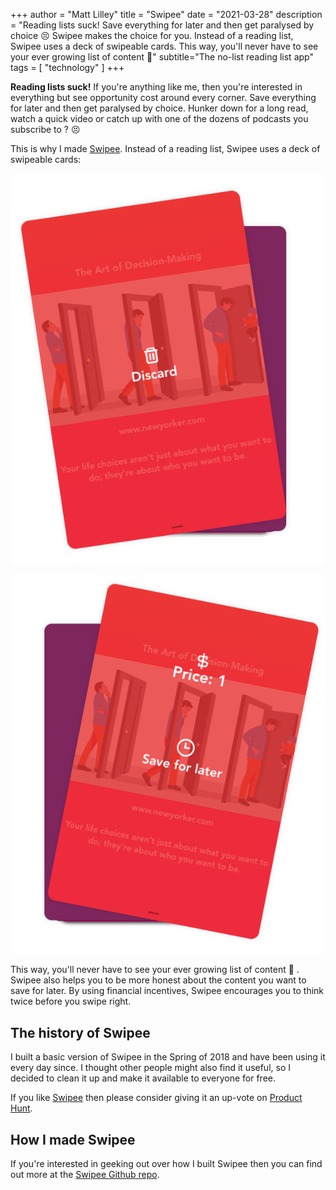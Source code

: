 +++
author = "Matt Lilley"
title = "Swipee"
date = "2021-03-28"
description = "Reading lists suck! Save everything for later and then get paralysed by choice 😣 Swipee makes the choice for you. Instead of a reading list, Swipee uses a deck of swipeable cards. This way, you'll never have to see your ever growing list of content 🙌"
subtitle="The no-list reading list app"
tags = [
    "technology"
]
+++

**Reading lists suck!** If you're anything like me, then you're interested in everything but see opportunity cost around every corner. Save everything for later and then get paralysed by choice. Hunker down for a long read, watch a quick video or catch up with one of the dozens of podcasts you subscribe to ? 😣

This is why I made [Swipee](https://swipee.lilley.io/). Instead of a reading list, Swipee uses a deck of swipeable cards:

![](swipee-left.png "Left to discard")

![](swipee-right.png "Right to to save for later")

This way, you'll never have to see your ever growing list of content 🙌 . Swipee also helps you to be more honest about the content you want to save for later. By using financial incentives, Swipee encourages you to think twice before you swipe right.

## The history of Swipee

I built a basic version of Swipee in the Spring of 2018 and have been using it every day since. I thought other people might also find it useful, so I decided to clean it up and make it available to everyone for free.

If you like [Swipee](https://swipee.lilley.io/) then please consider giving it an up-vote on [Product Hunt](https://www.producthunt.com/products/swipee
).

## How I made Swipee

If you're interested in geeking out over how I built Swipee then you can find out more at the [Swipee Github repo](https://github.com/mklilley/swipee).